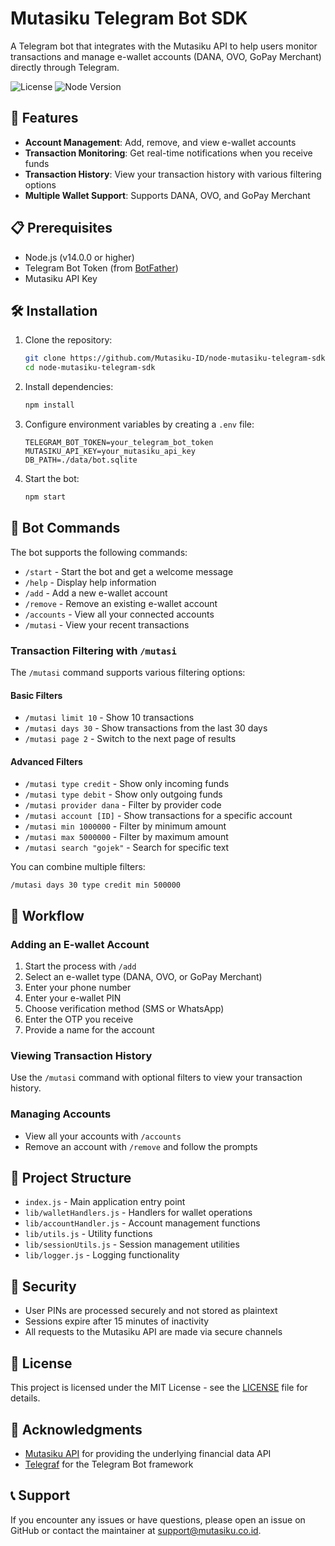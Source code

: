 # Mutasiku Telegram Bot SDK

A Telegram bot that integrates with the Mutasiku API to help users monitor transactions and manage e-wallet accounts (DANA, OVO, GoPay Merchant) directly through Telegram.

![License](https://img.shields.io/badge/license-MIT-blue.svg)
![Node Version](https://img.shields.io/badge/node-%3E%3D14.0.0-brightgreen)

## 📌 Features

- **Account Management**: Add, remove, and view e-wallet accounts
- **Transaction Monitoring**: Get real-time notifications when you receive funds
- **Transaction History**: View your transaction history with various filtering options
- **Multiple Wallet Support**: Supports DANA, OVO, and GoPay Merchant

## 📋 Prerequisites

- Node.js (v14.0.0 or higher)
- Telegram Bot Token (from [BotFather](https://telegram.me/BotFather))
- Mutasiku API Key

## 🛠️ Installation

1. Clone the repository:
   ```bash
   git clone https://github.com/Mutasiku-ID/node-mutasiku-telegram-sdk.git
   cd node-mutasiku-telegram-sdk
   ```

2. Install dependencies:
   ```bash
   npm install
   ```

3. Configure environment variables by creating a `.env` file:
   ```
   TELEGRAM_BOT_TOKEN=your_telegram_bot_token
   MUTASIKU_API_KEY=your_mutasiku_api_key
   DB_PATH=./data/bot.sqlite
   ```

4. Start the bot:
   ```bash
   npm start
   ```

## 🤖 Bot Commands

The bot supports the following commands:

- `/start` - Start the bot and get a welcome message
- `/help` - Display help information
- `/add` - Add a new e-wallet account
- `/remove` - Remove an existing e-wallet account
- `/accounts` - View all your connected accounts
- `/mutasi` - View your recent transactions

### Transaction Filtering with `/mutasi`

The `/mutasi` command supports various filtering options:

#### Basic Filters
- `/mutasi limit 10` - Show 10 transactions
- `/mutasi days 30` - Show transactions from the last 30 days
- `/mutasi page 2` - Switch to the next page of results

#### Advanced Filters
- `/mutasi type credit` - Show only incoming funds
- `/mutasi type debit` - Show only outgoing funds
- `/mutasi provider dana` - Filter by provider code
- `/mutasi account [ID]` - Show transactions for a specific account
- `/mutasi min 1000000` - Filter by minimum amount
- `/mutasi max 5000000` - Filter by maximum amount
- `/mutasi search "gojek"` - Search for specific text

You can combine multiple filters:
```
/mutasi days 30 type credit min 500000
```

## 🔄 Workflow

### Adding an E-wallet Account

1. Start the process with `/add`
2. Select an e-wallet type (DANA, OVO, or GoPay Merchant)
3. Enter your phone number
4. Enter your e-wallet PIN
5. Choose verification method (SMS or WhatsApp)
6. Enter the OTP you receive
7. Provide a name for the account

### Viewing Transaction History

Use the `/mutasi` command with optional filters to view your transaction history.

### Managing Accounts

- View all your accounts with `/accounts`
- Remove an account with `/remove` and follow the prompts

## 📁 Project Structure

- `index.js` - Main application entry point
- `lib/walletHandlers.js` - Handlers for wallet operations
- `lib/accountHandler.js` - Account management functions
- `lib/utils.js` - Utility functions
- `lib/sessionUtils.js` - Session management utilities
- `lib/logger.js` - Logging functionality

## 🔐 Security

- User PINs are processed securely and not stored as plaintext
- Sessions expire after 15 minutes of inactivity
- All requests to the Mutasiku API are made via secure channels

## 📝 License

This project is licensed under the MIT License - see the [LICENSE](LICENSE) file for details.

## 🙏 Acknowledgments

- [Mutasiku API](https://mutasiku.co.id) for providing the underlying financial data API
- [Telegraf](https://github.com/telegraf/telegraf) for the Telegram Bot framework

## 📞 Support

If you encounter any issues or have questions, please open an issue on GitHub or contact the maintainer at support@mutasiku.co.id.
